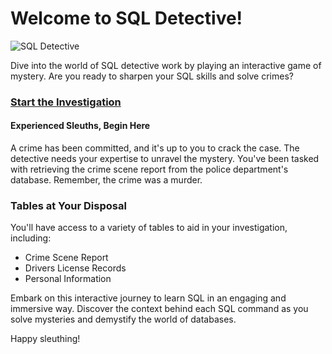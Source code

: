 # Welcome to SQL Detective!

![SQL Detective](https://mystery.knightlab.com/174092-clue-illustration.png)

Dive into the world of SQL detective work by playing an interactive game of mystery. Are you ready to sharpen your SQL skills and solve crimes?

### [Start the Investigation](https://mystery.knightlab.com/index.html#experienced)

#### Experienced Sleuths, Begin Here
A crime has been committed, and it's up to you to crack the case. The detective needs your expertise to unravel the mystery. You've been tasked with retrieving the crime scene report from the police department's database. Remember, the crime was a murder.

### Tables at Your Disposal
You'll have access to a variety of tables to aid in your investigation, including:
- Crime Scene Report
- Drivers License Records
- Personal Information

Embark on this interactive journey to learn SQL in an engaging and immersive way. Discover the context behind each SQL command as you solve mysteries and demystify the world of databases.

Happy sleuthing!
